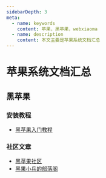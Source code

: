 ```yaml
---
sidebarDepth: 3
meta:
  - name: keywords
    content: 苹果，黑苹果，webxiaoma
  - name: description
    content: 本文主要是苹果系统文档汇总
---
```


# 苹果系统文档汇总


## 黑苹果

  
### 安装教程

- [黑苹果入门教程](https://zhuanlan.zhihu.com/p/75207702)

### 社区文章

- [黑苹果社区](https://osx.cx/category/course/)
- [黑果小兵的部落阁](https://blog.daliansky.net/)